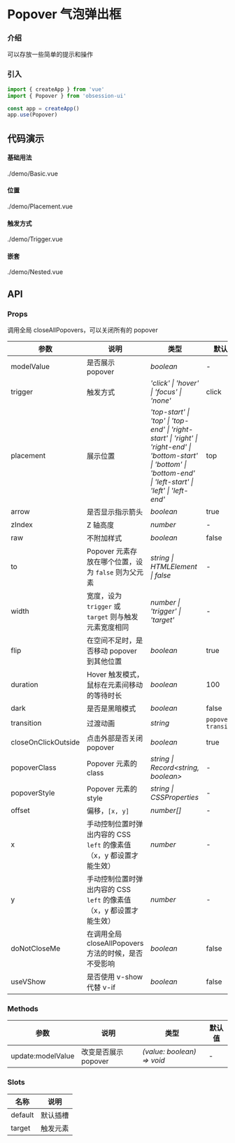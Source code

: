 # Popover 气泡弹出框

### 介绍

可以存放一些简单的提示和操作

### 引入

```js
import { createApp } from 'vue'
import { Popover } from 'obsession-ui'

const app = createApp()
app.use(Popover)
```

## 代码演示

#### 基础用法

<demo-code transform>./demo/Basic.vue</demo-code>

#### 位置

<demo-code transform>./demo/Placement.vue</demo-code>

#### 触发方式

<demo-code transform>./demo/Trigger.vue</demo-code>

#### 嵌套

<demo-code transform>./demo/Nested.vue</demo-code>

## API

### Props

调用全局 closeAllPopovers，可以关闭所有的 popover

| 参数      | 说明           | 类型                                                                | 默认值 |
| --------- | -------------- | ------------------------------------------------------------------- | ------ |
| modelValue      | 是否展示 popover       | _boolean_          | -     |
| trigger     | 触发方式   | _'click' \| 'hover' \| 'focus' \| 'none'_           | click      |
| placement   | 展示位置 | _'top-start' \| 'top' \| 'top-end' \| 'right-start' \| 'right' \| 'right-end' \| 'bottom-start' \| 'bottom' \| 'bottom-end' \| 'left-start' \| 'left' \| 'left-end'_ | top      |
| arrow  | 是否显示指示箭头       | _boolean_                                                           | true  |
| zIndex      | Z 轴高度       | _number_                                                           | -   |
| raw | 不附加样式     | _boolean_                                                    | false     |
| to | Popover 元素存放在哪个位置，设为 `false` 则为父元素       | _string \| HTMLElement \| false_                                                    | -     |
| width | 宽度，设为 `trigger` 或 `target` 则与触发元素宽度相同 | _number \| 'trigger' \| 'target'_ | - |
| flip | 在空间不足时，是否移动 popover 到其他位置 | _boolean_ | true |
| duration | Hover 触发模式，鼠标在元素间移动的等待时长 | _boolean_ | 100 |
| dark | 是否是黑暗模式 | _boolean_ | false |
| transition | 过渡动画 | _string_ | `popover-transition` |
| closeOnClickOutside | 点击外部是否关闭 popover | _boolean_ | true |
| popoverClass | Popover 元素的 class | _string \| Record<string, boolean>_ | - |
| popoverStyle | Popover 元素的 style | _string \| CSSProperties_ | - |
| offset | 偏移，`[x, y]` | _number[]_ | - |
| x | 手动控制位置时弹出内容的 CSS `left` 的像素值（x，y 都设置才能生效） | _number_ | - |
| y | 手动控制位置时弹出内容的 CSS `left` 的像素值（x，y 都设置才能生效） | _number_ | - |
| doNotCloseMe | 在调用全局 closeAllPopovers 方法的时候，是否不受影响 | _boolean_ | false |
| useVShow | 是否使用 v-show 代替 v-if | _boolean_ | false |

### Methods

| 参数      | 说明           | 类型                                                                | 默认值 |
| --------- | -------------- | ------------------------------------------------------------------- | ------ |
| update:modelValue      | 改变是否展示 popover       | _(value: boolean) => void_          | -     |

### Slots

| 名称    | 说明     |
| ------- | -------- |
| default | 默认插槽 |
| target | 触发元素 |
